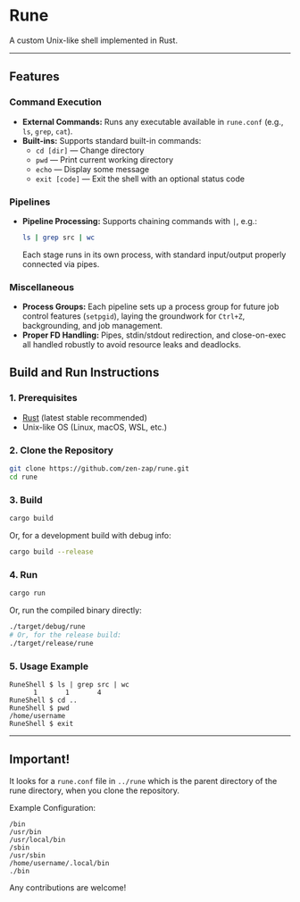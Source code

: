# Rune

A custom Unix-like shell implemented in Rust.

---

## Features

### Command Execution
- **External Commands:** Runs any executable available in `rune.conf` (e.g., `ls`, `grep`, `cat`). 
- **Built-ins:** Supports standard built-in commands:
  - `cd [dir]` — Change directory
  - `pwd` — Print current working directory
  - `echo` — Display some message
  - `exit [code]` — Exit the shell with an optional status code

### Pipelines
- **Pipeline Processing:** Supports chaining commands with `|`, e.g.:
  ```sh
  ls | grep src | wc
  ```
  Each stage runs in its own process, with standard input/output properly connected via pipes.

### Miscellaneous
- **Process Groups:** Each pipeline sets up a process group for future job control features (`setpgid`), laying the groundwork for `Ctrl+Z`, backgrounding, and job management.
- **Proper FD Handling:** Pipes, stdin/stdout redirection, and close-on-exec all handled robustly to avoid resource leaks and deadlocks.


## Build and Run Instructions

### 1. **Prerequisites**
- [Rust](https://www.rust-lang.org/tools/install) (latest stable recommended)
- Unix-like OS (Linux, macOS, WSL, etc.)

### 2. **Clone the Repository**
```sh
git clone https://github.com/zen-zap/rune.git
cd rune
```

### 3. **Build**
```sh
cargo build
```
Or, for a development build with debug info:
```sh
cargo build --release
```

### 4. **Run**
```sh
cargo run
```
Or, run the compiled binary directly:
```sh
./target/debug/rune
# Or, for the release build:
./target/release/rune
```

### 5. **Usage Example**
```
RuneShell $ ls | grep src | wc
      1       1       4
RuneShell $ cd ..
RuneShell $ pwd
/home/username
RuneShell $ exit
```

---

## Important!

It looks for a `rune.conf` file in `../rune` which is the parent directory of the rune directory, when you clone the repository.

Example Configuration:
```
/bin
/usr/bin
/usr/local/bin
/sbin
/usr/sbin
/home/username/.local/bin
./bin
```

Any contributions are welcome!
